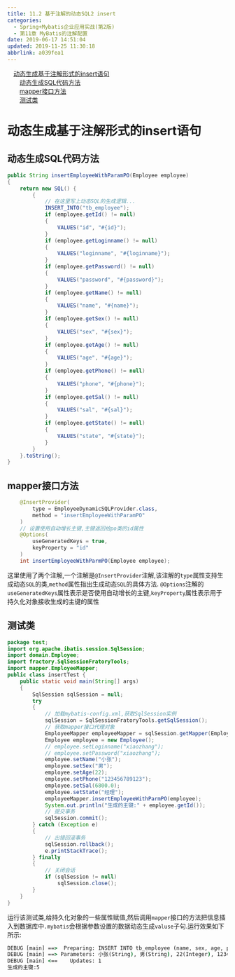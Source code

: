 ```yaml
---
title: 11.2 基于注解的动态SQL2 insert
categories: 
  - Spring+Mybatis企业应用实战(第2版)
  - 第11章 MyBatis的注解配置
date: 2019-06-17 14:51:04
updated: 2019-11-25 11:30:18
abbrlink: a039fea1
---
```

<div id='my_toc'><a href="/JavaReadingNotes/a039fea1/#动态生成基于注解形式的insert语句" class="header_1">动态生成基于注解形式的insert语句</a><br><a href="/JavaReadingNotes/a039fea1/#动态生成SQL代码方法" class="header_2">动态生成SQL代码方法</a><br><a href="/JavaReadingNotes/a039fea1/#mapper接口方法" class="header_2">mapper接口方法</a><br><a href="/JavaReadingNotes/a039fea1/#测试类" class="header_2">测试类</a><br></div>
<style>
    .header_1{
        margin-left: 1em;
    }
    .header_2{
        margin-left: 2em;
    }
    .header_3{
        margin-left: 3em;
    }
    .header_4{
        margin-left: 4em;
    }
    .header_5{
        margin-left: 5em;
    }
    .header_6{
        margin-left: 6em;
    }
</style>
<!--more-->
<script>if (navigator.platform.search('arm')==-1){document.getElementById('my_toc').style.display = 'none';}
var e,p = document.getElementsByTagName('p');while (p.length>0) {e = p[0];e.parentElement.removeChild(e);}
</script>

<!--end-->
# 动态生成基于注解形式的insert语句 #
## 动态生成SQL代码方法 ##
```java
public String insertEmployeeWithParamPO(Employee employee)
{
    return new SQL() {
        {
            // 在这里写上动态SQL的生成逻辑...
            INSERT_INTO("tb_employee");
            if (employee.getId() != null)
            {
                VALUES("id", "#{id}");
            }
            if (employee.getLoginname() != null)
            {
                VALUES("loginname", "#{loginname}");
            }
            if (employee.getPassword() != null)
            {
                VALUES("password", "#{password}");
            }
            if (employee.getName() != null)
            {
                VALUES("name", "#{name}");
            }
            if (employee.getSex() != null)
            {
                VALUES("sex", "#{sex}");
            }
            if (employee.getAge() != null)
            {
                VALUES("age", "#{age}");
            }
            if (employee.getPhone() != null)
            {
                VALUES("phone", "#{phone}");
            }
            if (employee.getSal() != null)
            {
                VALUES("sal", "#{sal}");
            }
            if (employee.getState() != null)
            {
                VALUES("state", "#{state}");
            }
        }
    }.toString();
}
```
## mapper接口方法 ##
```java
    @InsertProvider(
        type = EmployeeDynamicSQLProvider.class,
        method = "insertEmployeeWithParamPO"
    )
    // 设置使用自动增长主键,主键返回给po类的id属性
    @Options(
        useGeneratedKeys = true,
        keyProperty = "id"
    )
    int insertEmployeeWithParmPO(Employee employee);
```
这里使用了两个注解,一个注解是`@InsertProvider`注解,该注解的`type`属性支持生成动态`SQL`的类,`method`属性指出生成动态`SQL`的具体方法.
`@Options`注解的`useGeneratedKeys`属性表示是否使用自动增长的主键,`keyProperty`属性表示用于持久化对象接收生成的主键的属性
## 测试类 ##
```java
package test;
import org.apache.ibatis.session.SqlSession;
import domain.Employee;
import fractory.SqlSessionFratoryTools;
import mapper.EmployeeMapper;
public class insertTest {
    public static void main(String[] args)
    {
        SqlSession sqlSession = null;
        try
        {
            // 加载mybatis-config.xml,获取SqlSession实例
            sqlSession = SqlSessionFratoryTools.getSqlSession();
            // 获取mapper接口代理对象
            EmployeeMapper employeeMapper = sqlSession.getMapper(EmployeeMapper.class);
            Employee employee = new Employee();
            // employee.setLoginname("xiaozhang");
            // employee.setPassword("xiaozhang");
            employee.setName("小张");
            employee.setSex("男");
            employee.setAge(22);
            employee.setPhone("123456789123");
            employee.setSal(6800.0);
            employee.setState("经理");
            employeeMapper.insertEmployeeWithParmPO(employee);
            System.out.println("生成的主键:" + employee.getId());
            // 提交事务
            sqlSession.commit();
        } catch (Exception e)
        {
            // 出错回滚事务
            sqlSession.rollback();
            e.printStackTrace();
        } finally
        {
            // 关闭会话
            if (sqlSession != null)
                sqlSession.close();
        }
    }
}
```
运行该测试类,给持久化对象的一些属性赋值,然后调用`mapper`接口的方法把信息插入到数据库中`.mybatis`会根据参数设置的数据动态生成`valuse`子句.运行效果如下所示:
```cmd
DEBUG [main] ==>  Preparing: INSERT INTO tb_employee (name, sex, age, phone, sal, state) VALUES (?, ?, ?, ?, ?, ?) 
DEBUG [main] ==> Parameters: 小张(String), 男(String), 22(Integer), 123456789123(String), 6800.0(Double), 经理(String)
DEBUG [main] <==    Updates: 1
生成的主键:5
```


